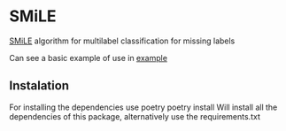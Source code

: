 # SMiLE
[SMiLE](https://www.sciencedirect.com/science/article/pii/S092523121730704X) algorithm for multilabel classification for missing labels

Can see a basic example of use in [example](https://github.com/Jopepato/SMiLE/blob/master/example.ipynb)


## Instalation
For installing the dependencies use poetry
poetry install
Will install all the dependencies of this package, alternatively use the requirements.txt
